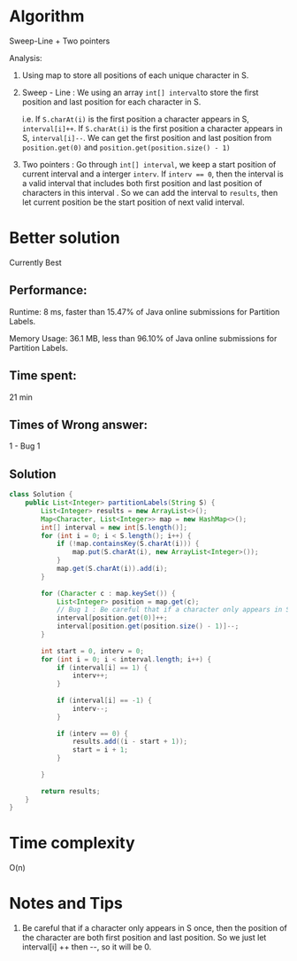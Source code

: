 # Algorithm

Sweep-Line + Two pointers



Analysis:

1. Using map to store all positions of each unique character in S.

2. Sweep - Line : We using an array `int[] interval`to store the first position and last position for each character in S. 

   i.e. If `S.charAt(i)` is the first position a character appears in S, `interval[i]++`. If `S.charAt(i)`  is the first position a character appears in S, `interval[i]--`.  We can get the first position and last position from `position.get(0)` and `position.get(position.size() - 1)`

3. Two pointers : Go through `int[] interval`, we keep a start position of current interval and a interger `interv`. If `interv == 0`, then the interval is a valid interval that includes both first position and last position of characters in this interval . So we can add the interval to `results`, then let current position be the start position of next valid interval.

# Better solution

Currently Best

## Performance:

Runtime: 8 ms, faster than 15.47% of Java online submissions for Partition Labels.

Memory Usage: 36.1 MB, less than 96.10% of Java online submissions for Partition Labels.

## Time spent:

21 min 

## Times of Wrong answer:

1 - Bug 1

## Solution

```java
class Solution {
    public List<Integer> partitionLabels(String S) {
        List<Integer> results = new ArrayList<>();
        Map<Character, List<Integer>> map = new HashMap<>();
        int[] interval = new int[S.length()];
        for (int i = 0; i < S.length(); i++) {
            if (!map.containsKey(S.charAt(i))) {
                map.put(S.charAt(i), new ArrayList<Integer>());
            }
            map.get(S.charAt(i)).add(i);
        }
        
        for (Character c : map.keySet()) {
            List<Integer> position = map.get(c);
            // Bug 1 : Be careful that if a character only appears in S once, then the position of the character are both first position and last position. So we just let interval[i] ++ then --, so it will be 0. 
            interval[position.get(0)]++;
            interval[position.get(position.size() - 1)]--;
        }
        
        int start = 0, interv = 0;
        for (int i = 0; i < interval.length; i++) {
            if (interval[i] == 1) {
                interv++;
            }
        
            if (interval[i] == -1) {
                interv--;
            }
            
            if (interv == 0) {
                results.add((i - start + 1));
                start = i + 1;
            }
            
        }
        
        return results;
    }
}
```

# Time complexity

O(n)

# Notes and Tips

1. Be careful that if a character only appears in S once, then the position of the character are both first position and last position. So we just let interval[i] ++ then --, so it will be 0. 